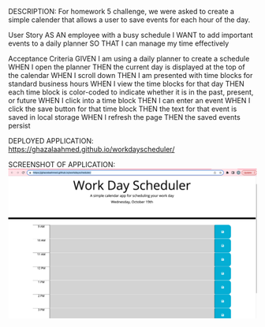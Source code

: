 DESCRIPTION:
For homework 5 challenge, we were asked to create a simple calender that allows
a user to save events for each hour of the day.

User Story
AS AN employee with a busy schedule
I WANT to add important events to a daily planner
SO THAT I can manage my time effectively

Acceptance Criteria
GIVEN I am using a daily planner to create a schedule
WHEN I open the planner
THEN the current day is displayed at the top of the calendar
WHEN I scroll down
THEN I am presented with time blocks for standard business hours
WHEN I view the time blocks for that day
THEN each time block is color-coded to indicate whether it is in the past, present, or future
WHEN I click into a time block
THEN I can enter an event
WHEN I click the save button for that time block
THEN the text for that event is saved in local storage
WHEN I refresh the page
THEN the saved events persist

DEPLOYED APPLICATION:
https://ghazalaahmed.github.io/workdayscheduler/

SCREENSHOT OF APPLICATION:
![screeshotofworkdayscheduler](./images/screenshotworkdayscheduler.png)


